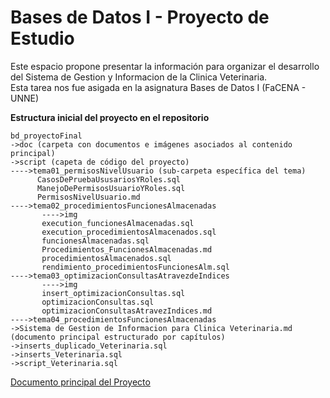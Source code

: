# Bases de Datos I - Proyecto de Estudio
Este espacio propone presentar la información para organizar el desarrollo del Sistema de Gestion y Informacion de la Clinica Veterinaria.<br>
Esta tarea nos fue asigada en la asignatura Bases de Datos I (FaCENA - UNNE)

**Estructura inicial del proyecto en el repositorio**

    bd_proyectoFinal
    ->doc (carpeta con documentos e imágenes asociados al contenido principal)
    ->script (capeta de código del proyecto)
	---->tema01_permisosNivelUsuario (sub-carpeta específica del tema)
		  CasosDePruebaUsusariosYRoles.sql
		  ManejoDePermisosUsuarioYRoles.sql
		  PermisosNivelUsuario.md
	---->tema02_procedimientosFuncionesAlmacenadas
		   ---->img
		   execution_funcionesAlmacenadas.sql
		   execution_procedimientosAlmacenados.sql
		   funcionesAlmacenadas.sql
		   Procedimientos_FuncionesAlmacenadas.md
		   procedimientosAlmacenados.sql
		   rendimiento_procedimientosFuncionesAlm.sql
	---->tema03_optimizacionConsultasAtravezdeIndices
		   ---->img
		   insert_optimizacionConsultas.sql
		   optimizacionConsultas.sql
		   optimizacionConsultasAtravezIndices.md
	---->tema04_procedimientosFuncionesAlmacenadas
    ->Sistema de Gestion de Informacion para Clinica Veterinaria.md (documento principal estructurado por capítulos)
	->inserts_duplicado_Veterinaria.sql
	->inserts_Veterinaria.sql
	->script_Veterinaria.sql
    

[Documento principal del Proyecto](https://github.com/agdul/bd_proyectoFinal/blob/main/Sistema_Gestion_Info_Clinica_Veterinaria.md)
